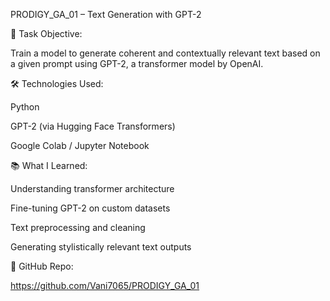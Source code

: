 PRODIGY_GA_01 – Text Generation with GPT-2

🎯 Task Objective:

Train a model to generate coherent and contextually relevant text based on a given prompt using GPT-2, a transformer model by OpenAI.

🛠️ Technologies Used:

Python

GPT-2 (via Hugging Face Transformers)

Google Colab / Jupyter Notebook

📚 What I Learned:

Understanding transformer architecture

Fine-tuning GPT-2 on custom datasets

Text preprocessing and cleaning

Generating stylistically relevant text outputs

🔗 GitHub Repo:

https://github.com/Vani7065/PRODIGY_GA_01
